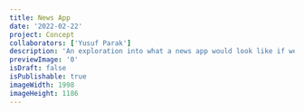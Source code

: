 ```yaml
---
title: News App
date: '2022-02-22'
project: Concept
collaborators: ['Yusuf Parak']
description: 'An exploration into what a news app would look like if we used AI to remove sensationalism from articles.'
previewImage: '0'
isDraft: false
isPublishable: true
imageWidth: 1998
imageHeight: 1186
---
```

